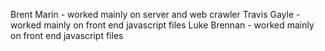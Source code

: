 Brent Marin - worked mainly on server and web crawler
Travis Gayle - worked mainly on front end javascript files
Luke Brennan - worked mainly on front end javascript files
